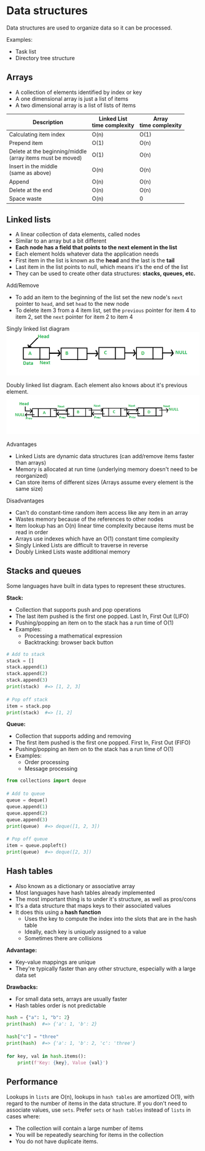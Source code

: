 # Data structures

Data structures are used to organize data so it can be processed.

Examples:
- Task list
- Directory tree structure

## Arrays

- A collection of elements identified by index or key
- A one dimensional array is just a list of items
- A two dimensional array is a list of lists of items

| Description                                                    | Linked List<br>time complexity | Array<br>time complexity |
| -------------------------------------------------------------- | ------------------------------ | ------------------------ |
| Calculating item index                                         | O(n)                           | O(1)                     |
| Prepend item                                                   | O(1)                           | O(n)                     |
| Delete at the beginning/middle <br>(array items must be moved) | O(1)                           | O(n)                     |
| Insert in the middle <br>(same as above)                       | O(n)                           | O(n)                     |
| Append                                                         | O(n)                           | O(n)                     |
| Delete at the end                                              | O(n)                           | O(n)                     |
| Space waste                                                    | O(n)                           | 0                        |

## Linked lists

- A linear collection of data elements, called nodes
- Similar to an array but a bit different
- **Each node has a field that points to the next element in the list**
- Each element holds whatever data the application needs
- First item in the list is known as the **head** and the last is the **tail**
- Last item in the list points to null, which means it's the end of the list
- They can be used to create other data structures: **stacks, queues, etc.**

Add/Remove

- To add an item to the beginning of the list set the new node's `next` pointer to `head`, and set `head` to the new node
- To delete item 3 from a 4 item list, set the `previous` pointer for item 4 to item 2, set the `next` pointer for item 2 to item 4

Singly linked list diagram
![Singly linked list](/images/singly_linked_list.png)

Doubly linked list diagram. Each element also knows about it's previous element.
![Doubly linked list](/images/doubly_linked_list.png)

Advantages

- Linked Lists are dynamic data structures (can add/remove items faster than arrays)
- Memory is allocated at run time (underlying memory doesn't need to be reorganized)
- Can store items of different sizes (Arrays assume every element is the same size)

Disadvantages

- Can't do constant-time random item access like any item in an array
- Wastes memory because of the references to other nodes
- Item lookup has an O(n) linear time complexity because items must be read in order
- Arrays use indexes which have an O(1) constant time complexity
- Singly Linked Lists are difficult to traverse in reverse
- Doubly Linked Lists waste additional memory

## Stacks and queues

Some languages have built in data types to represent these structures. 

**Stack:** 
- Collection that supports push and pop operations
- The last item pushed is the first one popped. Last In, First Out (LIFO)
- Pushing/popping an item on to the stack has a run time of O(1)
- Examples:
    - Processing a mathematical expression
    - Backtracking: browser back button

```python
# Add to stack
stack = []
stack.append(1)
stack.append(2)
stack.append(3)
print(stack)  #=> [1, 2, 3]

# Pop off stack
item = stack.pop
print(stack)  #=> [1, 2]
```

**Queue:** 
- Collection that supports adding and removing
- The first item pushed is the first one popped. First In, First Out (FIFO)
- Pushing/popping an item on to the stack has a run time of O(1)
- Examples:
    - Order processing
    - Message processing

```python
from collections import deque

# Add to queue
queue = deque()
queue.append(1)
queue.append(2)
queue.append(3)
print(queue)  #=> deque([1, 2, 3])

# Pop off queue
item = queue.popleft()
print(queue)  #=> deque([2, 3])
```

## Hash tables

- Also known as a dictionary or associative array
- Most languages have hash tables already implemented
- The most important thing is to under it's structure, as well as pros/cons
- It's a data structure that maps keys to their associated values
- It does this using a **hash function**
    - Uses the key to compute the index into the slots that are in the hash table
    - Ideally, each key is uniquely assigned to a value
    - Sometimes there are collisions

**Advantage:**
- Key-value mappings are unique
- They're typically faster than any other structure, especially with a large data set

**Drawbacks:**
- For small data sets, arrays are usually faster
- Hash tables order is not predictable

```python
hash = {"a": 1, "b": 2}
print(hash)  #=> {'a': 1, 'b': 2}

hash["c"] = "three"
print(hash)  #=> {'a': 1, 'b': 2, 'c': 'three'}

for key, val in hash.items():
    print(f'Key: {key}, Value {val}')
```

## Performance

Lookups in `lists` are O(n), lookups in `hash tables` are amortized O(1), with regard to the number of items in the data structure. If you don't need to associate values, use `sets`.
Prefer `sets` or `hash tables` instead of `lists` in cases where:
- The collection will contain a large number of items
- You will be repeatedly searching for items in the collection
- You do not have duplicate items.